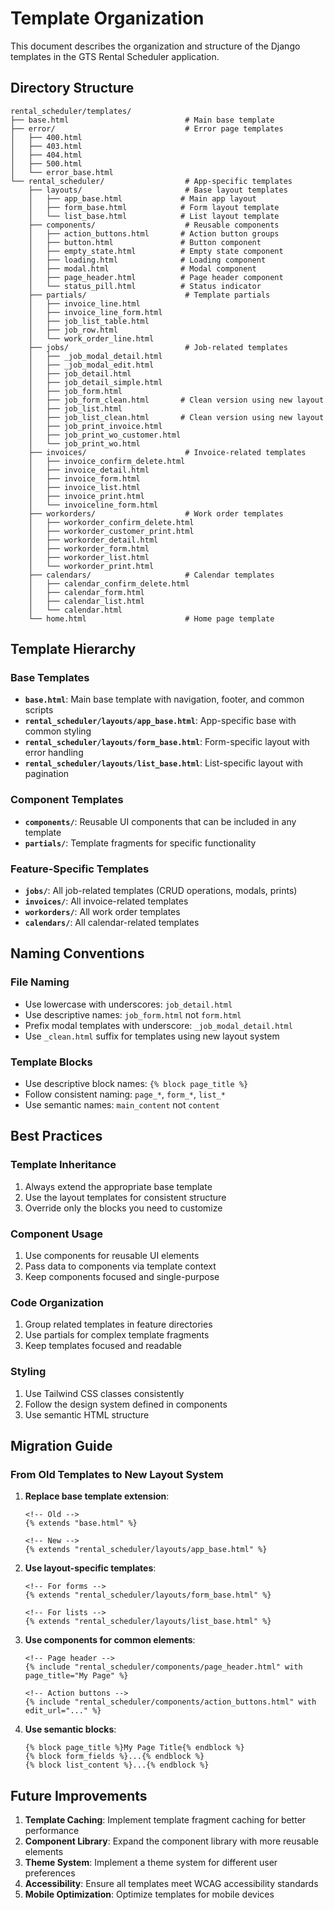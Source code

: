 # Template Organization

This document describes the organization and structure of the Django templates in the GTS Rental Scheduler application.

## Directory Structure

```
rental_scheduler/templates/
├── base.html                          # Main base template
├── error/                             # Error page templates
│   ├── 400.html
│   ├── 403.html
│   ├── 404.html
│   ├── 500.html
│   └── error_base.html
└── rental_scheduler/                  # App-specific templates
    ├── layouts/                       # Base layout templates
    │   ├── app_base.html             # Main app layout
    │   ├── form_base.html            # Form layout template
    │   └── list_base.html            # List layout template
    ├── components/                    # Reusable components
    │   ├── action_buttons.html       # Action button groups
    │   ├── button.html               # Button component
    │   ├── empty_state.html          # Empty state component
    │   ├── loading.html              # Loading component
    │   ├── modal.html                # Modal component
    │   ├── page_header.html          # Page header component
    │   └── status_pill.html          # Status indicator
    ├── partials/                      # Template partials
    │   ├── invoice_line.html
    │   ├── invoice_line_form.html
    │   ├── job_list_table.html
    │   ├── job_row.html
    │   └── work_order_line.html
    ├── jobs/                          # Job-related templates
    │   ├── _job_modal_detail.html
    │   ├── _job_modal_edit.html
    │   ├── job_detail.html
    │   ├── job_detail_simple.html
    │   ├── job_form.html
    │   ├── job_form_clean.html       # Clean version using new layout
    │   ├── job_list.html
    │   ├── job_list_clean.html       # Clean version using new layout
    │   ├── job_print_invoice.html
    │   ├── job_print_wo_customer.html
    │   └── job_print_wo.html
    ├── invoices/                      # Invoice-related templates
    │   ├── invoice_confirm_delete.html
    │   ├── invoice_detail.html
    │   ├── invoice_form.html
    │   ├── invoice_list.html
    │   ├── invoice_print.html
    │   └── invoiceline_form.html
    ├── workorders/                    # Work order templates
    │   ├── workorder_confirm_delete.html
    │   ├── workorder_customer_print.html
    │   ├── workorder_detail.html
    │   ├── workorder_form.html
    │   ├── workorder_list.html
    │   └── workorder_print.html
    ├── calendars/                     # Calendar templates
    │   ├── calendar_confirm_delete.html
    │   ├── calendar_form.html
    │   ├── calendar_list.html
    │   └── calendar.html
    └── home.html                      # Home page template
```

## Template Hierarchy

### Base Templates
- **`base.html`**: Main base template with navigation, footer, and common scripts
- **`rental_scheduler/layouts/app_base.html`**: App-specific base with common styling
- **`rental_scheduler/layouts/form_base.html`**: Form-specific layout with error handling
- **`rental_scheduler/layouts/list_base.html`**: List-specific layout with pagination

### Component Templates
- **`components/`**: Reusable UI components that can be included in any template
- **`partials/`**: Template fragments for specific functionality

### Feature-Specific Templates
- **`jobs/`**: All job-related templates (CRUD operations, modals, prints)
- **`invoices/`**: All invoice-related templates
- **`workorders/`**: All work order templates
- **`calendars/`**: All calendar-related templates

## Naming Conventions

### File Naming
- Use lowercase with underscores: `job_detail.html`
- Use descriptive names: `job_form.html` not `form.html`
- Prefix modal templates with underscore: `_job_modal_detail.html`
- Use `_clean.html` suffix for templates using new layout system

### Template Blocks
- Use descriptive block names: `{% block page_title %}`
- Follow consistent naming: `page_*`, `form_*`, `list_*`
- Use semantic names: `main_content` not `content`

## Best Practices

### Template Inheritance
1. Always extend the appropriate base template
2. Use the layout templates for consistent structure
3. Override only the blocks you need to customize

### Component Usage
1. Use components for reusable UI elements
2. Pass data to components via template context
3. Keep components focused and single-purpose

### Code Organization
1. Group related templates in feature directories
2. Use partials for complex template fragments
3. Keep templates focused and readable

### Styling
1. Use Tailwind CSS classes consistently
2. Follow the design system defined in components
3. Use semantic HTML structure

## Migration Guide

### From Old Templates to New Layout System

1. **Replace base template extension**:
   ```django
   <!-- Old -->
   {% extends "base.html" %}
   
   <!-- New -->
   {% extends "rental_scheduler/layouts/app_base.html" %}
   ```

2. **Use layout-specific templates**:
   ```django
   <!-- For forms -->
   {% extends "rental_scheduler/layouts/form_base.html" %}
   
   <!-- For lists -->
   {% extends "rental_scheduler/layouts/list_base.html" %}
   ```

3. **Use components for common elements**:
   ```django
   <!-- Page header -->
   {% include "rental_scheduler/components/page_header.html" with page_title="My Page" %}
   
   <!-- Action buttons -->
   {% include "rental_scheduler/components/action_buttons.html" with edit_url="..." %}
   ```

4. **Use semantic blocks**:
   ```django
   {% block page_title %}My Page Title{% endblock %}
   {% block form_fields %}...{% endblock %}
   {% block list_content %}...{% endblock %}
   ```

## Future Improvements

1. **Template Caching**: Implement template fragment caching for better performance
2. **Component Library**: Expand the component library with more reusable elements
3. **Theme System**: Implement a theme system for different user preferences
4. **Accessibility**: Ensure all templates meet WCAG accessibility standards
5. **Mobile Optimization**: Optimize templates for mobile devices
